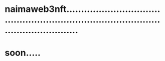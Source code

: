 # naimaweb3nft..............................................................................................................
# soon.....

